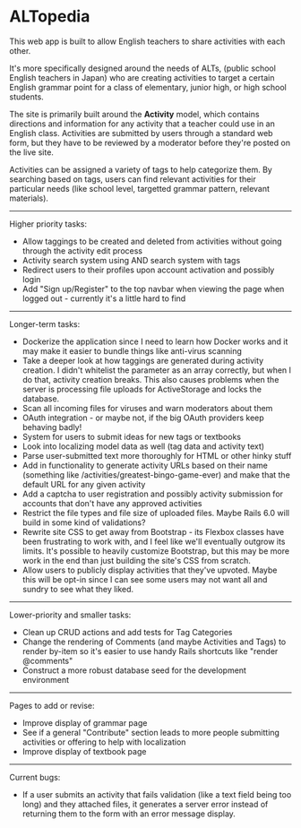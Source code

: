 # ALTopedia


This web app is built to allow English teachers to share activities with each other.

It's more specifically designed around the needs of ALTs, (public school English teachers in Japan) who are creating activities to target a certain English grammar point for a class of elementary, junior high, or high school students.

The site is primarily built around the **Activity** model, which contains directions and information for any activity that a teacher could use in an English class. Activities are submitted by users through a standard web form, but they have to be reviewed by a moderator before they're posted on the live site.

Activities can be assigned a variety of tags to help categorize them. By searching based on tags, users can find relevant activities for their particular needs (like school level, targetted grammar pattern, relevant materials).

---

Higher priority tasks:

- Allow taggings to be created and deleted from activities without going through the activity edit process
- Activity search system using AND search system with tags
- Redirect users to their profiles upon account activation and possibly login
- Add "Sign up/Register" to the top navbar when viewing the page when logged out - currently it's a little hard to find

---

Longer-term tasks:

- Dockerize the application since I need to learn how Docker works and it may make it easier to bundle things like anti-virus scanning
- Take a deeper look at how taggings are generated during activity creation. I didn't whitelist the parameter as an array correctly, but when I do that, activity creation breaks. This also causes problems when the server is processing file uploads for ActiveStorage and locks the database.
- Scan all incoming files for viruses and warn moderators about them
- OAuth integration - or maybe not, if the big OAuth providers keep behaving badly!
- System for users to submit ideas for new tags or textbooks
- Look into localizing model data as well (tag data and activity text)
- Parse user-submitted text more thoroughly for HTML or other hinky stuff
- Add in functionality to generate activity URLs based on their name (something like /activities/greatest-bingo-game-ever) and make that the default URL for any given activity
- Add a captcha to user registration and possibly activity submission for accounts that don't have any approved activities
- Restrict the file types and file size of uploaded files. Maybe Rails 6.0 will build in some kind of validations?
- Rewrite site CSS to get away from Bootstrap - its Flexbox classes have been frustrating to work with, and I feel like we'll eventually outgrow its limits. It's possible to heavily customize Bootstrap, but this may be more work in the end than just building the site's CSS from scratch.
- Allow users to publicly display activities that they've upvoted. Maybe this will be opt-in since I can see some users may not want all and sundry to see what they liked.

---

Lower-priority and smaller tasks:

- Clean up CRUD actions and add tests for Tag Categories
- Change the rendering of Comments (and maybe Activities and Tags) to render by-item so it's easier to use handy Rails shortcuts like "render @comments"
- Construct a more robust database seed for the development environment

---

Pages to add or revise:

- Improve display of grammar page
- See if a general "Contribute" section leads to more people submitting activities or offering to help with localization
- Improve display of textbook page

---

Current bugs:
 
- If a user submits an activity that fails validation (like a text field being too long) and they attached files, it generates a server error instead of returning them to the form with an error message display.
